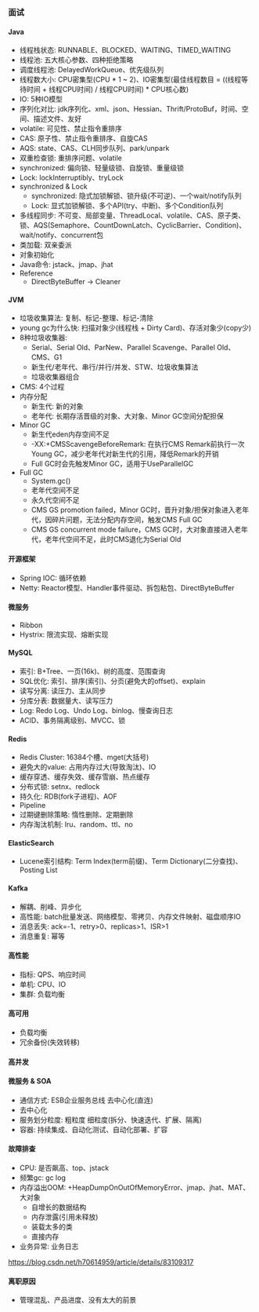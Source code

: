 ### 面试

#### Java

* 线程栈状态: RUNNABLE、BLOCKED、WAITING、TIMED_WAITING
* 线程池: 五大核心参数、四种拒绝策略
* 调度线程池: DelayedWorkQueue、优先级队列
* 线程数大小: CPU密集型(CPU * 1 ~ 2)、IO密集型(最佳线程数目 = ((线程等待时间 + 线程CPU时间) / 线程CPU时间) * CPU核心数)
* IO: 5种IO模型
* 序列化对比: jdk序列化、xml、json、Hessian、Thrift/ProtoBuf，时间、空间、描述文件、友好
* volatile: 可见性、禁止指令重排序
* CAS: 原子性、禁止指令重排序、自旋CAS
* AQS: state、CAS、CLH同步队列、park/unpark
* 双重检查锁: 重排序问题、volatile
* synchronized: 偏向锁、轻量级锁、自旋锁、重量级锁
* Lock: lockInterruptibly、tryLock
* synchronized & Lock
    * synchronized: 隐式加锁解锁、锁升级(不可逆)、一个wait/notify队列
    * Lock: 显式加锁解锁、多个API(try、中断)、多个Condition队列
* 多线程同步: 不可变、局部变量、ThreadLocal、volatile、CAS、原子类、锁、AQS(Semaphore、CountDownLatch、CyclicBarrier、Condition)、wait/notify、concurrent包
* 类加载: 双亲委派
* 对象初始化
* Java命令: jstack、jmap、jhat
* Reference
    * DirectByteBuffer -> Cleaner

#### JVM

* 垃圾收集算法: 复制、标记-整理、标记-清除
* young gc为什么快: 扫描对象少(线程栈 + Dirty Card)、存活对象少(copy少)
* 8种垃圾收集器:
    * Serial、Serial Old、ParNew、Parallel Scavenge、Parallel Old、CMS、G1
    * 新生代/老年代、串行/并行/并发、STW、垃圾收集算法
    * 垃圾收集器组合
* CMS: 4个过程
* 内存分配
    * 新生代: 新的对象
    * 老年代: 长期存活晋级的对象、大对象、Minor GC空间分配担保
* Minor GC
    * 新生代eden内存空间不足
    * -XX:+CMSScavengeBeforeRemark: 在执行CMS Remark前执行一次Young GC，减少老年代对新生代的引用，降低Remark的开销
    * Full GC时会先触发Minor GC，适用于UseParallelGC
* Full GC
    * System.gc()
    * 老年代空间不足
    * 永久代空间不足
    * CMS GS promotion failed，Minor GC时，晋升对象/担保对象进入老年代，因碎片问题，无法分配内存空间，触发CMS Full GC
    * CMS GS concurrent mode failure，CMS GC时，大对象直接进入老年代，老年代空间不足，此时CMS退化为Serial Old

#### 开源框架

* Spring IOC: 循环依赖
* Netty: Reactor模型、Handler事件驱动、拆包粘包、DirectByteBuffer

#### 微服务

* Ribbon
* Hystrix: 限流实现、熔断实现

#### MySQL

* 索引: B+Tree、一页(16k)、树的高度、范围查询
* SQL优化: 索引、排序(索引)、分页(避免大的offset)、explain
* 读写分离: 读压力、主从同步
* 分库分表: 数据量大、读写压力
* Log: Redo Log、Undo Log、binlog、慢查询日志
* ACID、事务隔离级别、MVCC、锁

#### Redis

* Redis Cluster: 16384个槽、mget(大括号)
* 避免大的value: 占用内存过大(导致淘汰)、IO
* 缓存穿透、缓存失效、缓存雪崩、热点缓存
* 分布式锁: setnx、redlock
* 持久化: RDB(fork子进程)、AOF
* Pipeline
* 过期键删除策略: 惰性删除、定期删除
* 内存淘汰机制: lru、random、ttl、no

#### ElasticSearch

* Lucene索引结构: Term Index(term前缀)、Term Dictionary(二分查找)、Posting List

#### Kafka

* 解耦、削峰、异步化
* 高性能: batch批量发送、网络模型、零拷贝、内存文件映射、磁盘顺序IO
* 消息丢失: ack=-1、retry>0、replicas>1、ISR>1
* 消息重复: 幂等

#### 高性能

* 指标: QPS、响应时间
* 单机: CPU、IO
* 集群: 负载均衡

#### 高可用

* 负载均衡
* 冗余备份(失效转移)

#### 高并发

#### 微服务 & SOA

* 通信方式: ESB企业服务总线 去中心化(直连)
* 去中心化
* 服务划分粒度: 粗粒度 细粒度(拆分、快速迭代、扩展、隔离)
* 容器: 持续集成、自动化测试、自动化部署、扩容

#### 故障排查

* CPU: 是否飙高、top、jstack
* 频繁gc: gc log
* 内存溢出OOM: +HeapDumpOnOutOfMemoryError、jmap、jhat、MAT、大对象
    * 自增长的数据结构
    * 内存泄露(引用未释放)
    * 装载太多的类
    * 直接内存
* 业务异常: 业务日志

https://blog.csdn.net/h70614959/article/details/83109317

#### 离职原因

* 管理混乱、产品进度、没有太大的前景
